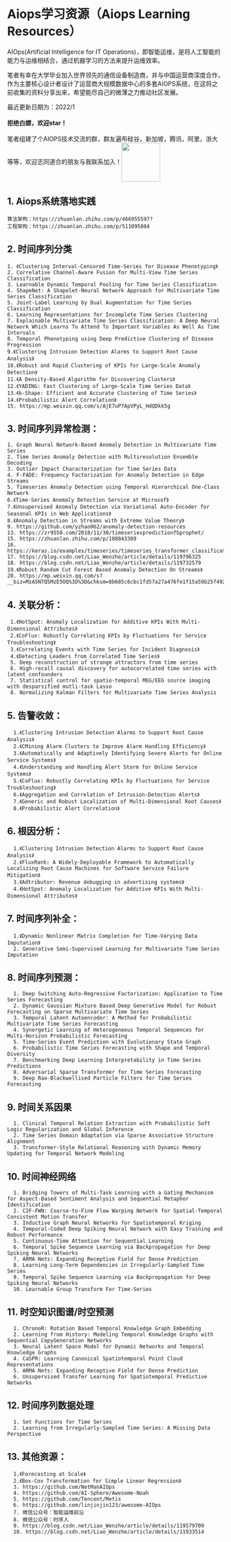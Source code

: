 
# Aiops学习资源（Aiops Learning Resources）
AIOps(Artificial Intelligence for IT Operations)，即智能运维，是将人工智能的能力与运维相结合，通过机器学习的方法来提升运维效率。<br>

笔者有幸在大学毕业加入世界领先的通信设备制造商，并与中国运营商深度合作，作为主要核心设计者设计了运营商大规模数据中心的多套AIOPS系统，在这将之前收集的资料分享出来，希望能尽自己的微薄之力推动社区发展。
    
最近更新日期为：2022/1<br><br>
**拒绝白嫖，欢迎star！**<br><br>
笔者组建了个AIOPS技术交流的群，群友遍布硅谷，新加坡，腾讯，阿里，浙大等等，欢迎志同道合的朋友与我联系加入！<img width="90" height="90" align=center src="https://user-images.githubusercontent.com/45705519/147529773-5474a194-b323-4f34-b5c9-a46442afa68f.png"/>
## 1. Aiops系统落地实践

    算法架构：https://zhuanlan.zhihu.com/p/466955597?
    工程架构：https://zhuanlan.zhihu.com/p/511095084

## 2. 时间序列分类

    1. 《Clustering Interval-Censored Time-Series for Disease Phenotyping》
    2. Correlative Channel-Aware Fusion for Multi-View Time Series Classification
    3. Learnable Dynamic Temporal Pooling for Time Series Classification
    4. ShapeNet: A Shapelet-Neural Network Approach for Multivariate Time Series Classification
    5. Joint-Label Learning by Dual Augmentation for Time Series Classification
    6. Learning Representations for Incomplete Time Series Clustering
    7. Explainable Multivariate Time Series Classification: A Deep Neural Network Which Learns To Attend To Important Variables As Well As Time Intervals
    8. Temporal Phenotyping using Deep Predictive Clustering of Disease Progression
    9.《Clustering Intrusion Detection Alarms to Support Root Cause Analysis》
    10.《Robust and Rapid Clustering of KPIs for Large-Scale Anomaly Detection》
    11.《A Density-Based Algorithm for Discovering Clusters》
    12.《YADING: Fast Clustering of Large-Scale Time Series Data》
    13.《k-Shape: Efficient and Accurate Clustering of Time Series》
    14.《Probabilistic Alert Correlation》
    15. https://mp.weixin.qq.com/s/AjE7uP7ApVPyL_HdQDkk5g




## 3. 时间序列异常检测：
    1. Graph Neural Network-Based Anomaly Detection in Multivariate Time Series
    2. Time Series Anomaly Detection with Multiresolution Ensemble Decoding
    3. Outlier Impact Characterization for Time Series Data
    4. F-FADE: Frequency Factorization for Anomaly Detection in Edge Streams
    5. Timeseries Anomaly Detection using Temporal Hierarchical One-Class Network
    6.《Time-Series Anomaly Detection Service at Microsof》
    7.《Unsupervised Anomaly Detection via Variational Auto-Encoder for Seasonal KPIs in Web Applications》
    8.《Anomaly Detection in Streams with Extreme Value Theory》
    9. https://github.com/yzhao062/anomaly-detection-resources
    13. https://zr9558.com/2018/11/30/timeseriespredictionfbprophet/
    15. https://zhuanlan.zhihu.com/p/108843309
    16. https://keras.io/examples/timeseries/timeseries_transformer_classification/
    17. https://blog.csdn.net/Liao_Wenzhe/article/details/119796325
    18. https://blog.csdn.net/Liao_Wenzhe/article/details/119732579
    19.《Robust Random Cut Forest Based Anomaly Detection On Streams》
    20. https://mp.weixin.qq.com/s?__biz=MzA5NTQ5MzE5OQ%3D%3D&chksm=8b685c6cbc1fd57a27a476fe1f15a59b25f4928094b2a49b7e8f054ed0cc5dc29a243173bf2e&idx=1&mid=2653057356&scene=21&sn=85d82226c7f66685ec8cf486569976dc#wechat_redirect

 
## 4. 关联分析：

     1.《HotSpot: Anomaly Localization for Additive KPIs With Multi-Dimensional Attributes》
     2.《CoFlux: Robustly Correlating KPIs by Fluctuations for Service Troubleshooting》
     3.《Correlating Events with Time Series for Incident Diagnosis》
     4.《Detecting Leaders from Correlated Time Series》
     5. Deep reconstruction of strange attractors from time series
     6. High-recall causal discovery for autocorrelated time series with latent confounders
     7. Statistical control for spatio-temporal MEG/EEG source imaging with desparsified mutli-task Lasso
     8. Normalizing Kalman Filters for Multivariate Time Series Analysis

## 5. 告警收敛：

      1.《Clustering Intrusion Detection Alarms to Support Root Cause Analysis》
      2.《CMining Alarm Clusters to Improve Alarm Handling Efficiency》
      3.《Automatically and Adaptively Identifying Severe Alerts for Online Service Systems》
      4.《Understanding and Handling Alert Storm for Online Service Systems》
      5.《CoFlux: Robustly Correlating KPIs by Fluctuations for Service Troubleshooting》
      6.《Aggregation and Correlation of Intrusion-Detection Alerts》
      7.《Generic and Robust Localization of Multi-Dimensional Root Causes》
      8.《Probabilistic Alert Correlation》
      
## 6. 根因分析：
      1.《Clustering Intrusion Detection Alarms to Support Root Cause Analysis》
      2.《FluxRank: A Widely-Deployable Framework to Automatically Localizing Root Cause Machines for Software Service Failure Mitigation》
      3.《Adtributor: Revenue debugging in advertising systems》
      4.《HotSpot: Anomaly Localization for Additive KPIs With Multi-Dimensional Attributes》

## 7. 时间序列补全：
      1.《Dynamic Nonlinear Matrix Completion for Time-Varying Data Imputation》
      2. Generative Semi-Supervised Learning for Multivariate Time Series Imputation
      
## 8. 时间序列预测：

      1. Deep Switching Auto-Regressive Factorization: Application to Time Series Forecasting
      2. Dynamic Gaussian Mixture Based Deep Generative Model for Robust Forecasting on Sparse Multivariate Time Series
      3. Temporal Latent Autoencoder: A Method for Probabilistic Multivariate Time Series Forecasting
      4. Synergetic Learning of Heterogeneous Temporal Sequences for Multi-Horizon Probabilistic Forecasting
      5. Time-Series Event Prediction with Evolutionary State Graph
      6. Probabilistic Time Series Forecasting with Shape and Temporal Diversity
      7. Benchmarking Deep Learning Interpretability in Time Series Predictions
      8. Adversarial Sparse Transformer for Time Series Forecasting
      9. Deep Rao-Blackwellised Particle Filters for Time Series Forecasting
      
## 9. 时间关系因果

      1. Clinical Temporal Relation Extraction with Probabilistic Soft Logic Regularization and Global Inference
      2. Time Series Domain Adaptation via Sparse Associative Structure Alignment
      3. Transformer-Style Relational Reasoning with Dynamic Memory Updating for Temporal Network Modeling
      
## 10. 时间神经网络

      1. Bridging Towers of Multi-Task Learning with a Gating Mechanism for Aspect-Based Sentiment Analysis and Sequential Metaphor Identification
      2. C2F-FWN: Coarse-to-Fine Flow Warping Network for Spatial-Temporal Consistent Motion Transfer
      3. Inductive Graph Neural Networks for Spatiotemporal Kriging
      4. Temporal-Coded Deep Spiking Neural Network with Easy Training and Robust Performance
      5. Continuous-Time Attention for Sequential Learning
      6. Temporal Spike Sequence Learning via Backpropagation for Deep Spiking Neural Networks
      7. ARMA Nets: Expanding Receptive Field for Dense Prediction
      8. Learning Long-Term Dependencies in Irregularly-Sampled Time Series
      9. Temporal Spike Sequence Learning via Backpropagation for Deep Spiking Neural Networks
      10. Learnable Group Transform For Time-Series

## 11. 时空知识图谱/时空预测

      1. ChronoR: Rotation Based Temporal Knowledge Graph Embedding
      2. Learning from History: Modeling Temporal Knowledge Graphs with Sequential CopyGeneration Networks
      3. Neural Latent Space Model for Dynamic Networks and Temporal Knowledge Graphs
      4. CaSPR: Learning Canonical Spatiotemporal Point Cloud Representations
      5. ARMA Nets: Expanding Receptive Field for Dense Prediction
      6. Unsupervised Transfer Learning for Spatiotemporal Predictive Networks
      
## 12. 时间序列数据处理

      1. Set Functions for Time Series
      2. Learning from Irregularly-Sampled Time Series: A Missing Data Perspective
      
## 13. 其他资源：

      1.《Forecasting at Scale》
      2.《Box-Cox Transformation for Simple Linear Regression》
      3. https://github.com/NetManAIOps
      4. https://github.com/AI-Sphere/Awesome-Noah
      5. https://github.com/Tencent/Metis
      6. https://github.com/linjinjin123/awesome-AIOps
      7. 微信公众号：智能运维前沿
      8. 微信公众号：时序人
      9. https://blog.csdn.net/Liao_Wenzhe/article/details/119579709
      10. https://blog.csdn.net/Liao_Wenzhe/article/details/11933514
       
  
